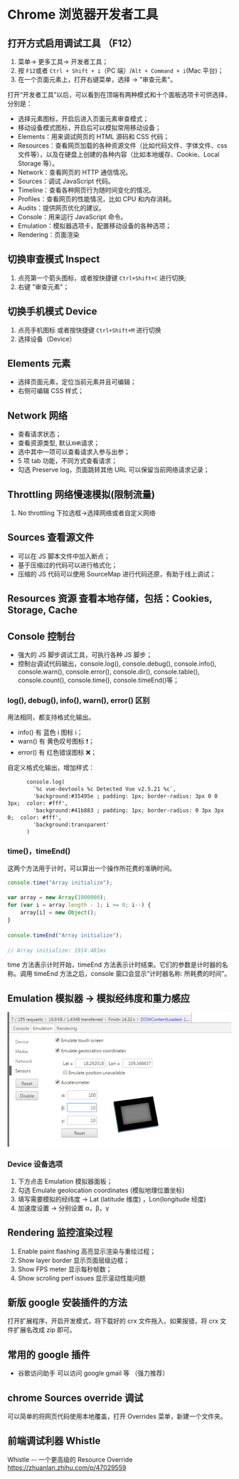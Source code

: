 # Chrome 浏览器开发者工具

## 打开方式启用调试工具 （F12）

1. 菜单-> 更多工具-> 开发者工具；
2. 按 `F12`或者 `Ctrl + Shift + i`（PC 端）/`Alt + Command + i`(Mac 平台)；
3. 在一个页面元素上，打开右键菜单，选择 -> "审查元素"。

打开“开发者工具”以后，可以看到在顶端有两种模式和十个面板选项卡可供选择，分别是：

-   选择元素图标，开启后进入页面元素审查模式；
-   移动设备模式图标，开启后可以模拟常用移动设备；
-   Elements：用来调试网页的 HTML 源码和 CSS 代码；
-   Resources：查看网页加载的各种资源文件（比如代码文件、字体文件、css 文件等），以及在硬盘上创建的各种内容（比如本地缓存、Cookie、Local Storage 等）。
-   Network：查看网页的 HTTP 通信情况。
-   Sources：调试 JavaScript 代码。
-   Timeline：查看各种网页行为随时间变化的情况。
-   Profiles：查看网页的性能情况，比如 CPU 和内存消耗。
-   Audits：提供网页优化的建议。
-   Console：用来运行 JavaScript 命令。
- Emulation：模拟器选项卡，配置移动设备的各种选项；
- Rendering：页面渲染

## 切换审查模式 Inspect

1. 点亮第一个箭头图标，或者按快捷键 `Ctrl+Shift+C` 进行切换;
2. 右键 "审查元素"；

## 切换手机模式 Device

1. 点亮手机图标 或者按快捷键 `Ctrl+Shift+M` 进行切换
2. 选择设备（Device）

## Elements 元素

-   选择页面元素，定位当前元素并且可编辑；
-   右侧可编辑 CSS 样式；

## Network 网络

-   查看请求状态；
-   查看资源类型, 默认`XHR`请求；
-   选中其中一项可以查看请求入参与出参；
-   5 项 tab 功能，不同方式查看请求；
-   勾选 Preserve log，页面跳转其他 URL 可以保留当前网络请求记录；

## Throttling 网络慢速模拟(限制流量)

1. No throttling 下拉选框->选择网络或者自定义网络

## Sources 查看源文件

-   可以在 JS 脚本文件中加入断点；
-   基于压缩过的代码可以进行格式化；
-   压缩的 JS 代码可以使用 SourceMap 进行代码还原，有助于线上调试；

## Resources 资源 查看本地存储，包括：Cookies, Storage, Cache

## Console 控制台

-   强大的 JS 脚步调试工具，可执行各种 JS 脚步；
-   控制台调试代码输出，console.log(), console.debug(), console.info(), console.warn(), console.error(), console.dir(), console.table(), console.count(), console.time(), console.timeEnd()等；

### log(), debug(), info(), warn(), error() 区别

用法相同，都支持格式化输出。

-   info() 有 蓝色 i 图标 :information_source:；
-   warn() 有 黄色叹号图标 :heavy_exclamation_mark:；
-   error() 有 红色错误图标 :x:；

自定义格式化输出，增加样式：

```
      console.log(
        `%c vue-devtools %c Detected Vue v2.5.21 %c`,
        'background:#35495e ; padding: 1px; border-radius: 3px 0 0 3px;  color: #fff',
        'background:#41b883 ; padding: 1px; border-radius: 0 3px 3px 0;  color: #fff',
        'background:transparent'
      )
```

### time()，timeEnd()

这两个方法用于计时，可以算出一个操作所花费的准确时间。

```javascript
console.time("Array initialize");

var array = new Array(1000000);
for (var i = array.length - 1; i >= 0; i--) {
    array[i] = new Object();
}

console.timeEnd("Array initialize");

// Array initialize: 1914.481ms
```

time 方法表示计时开始，timeEnd 方法表示计时结束。它们的参数是计时器的名称。调用 timeEnd 方法之后，console 窗口会显示“计时器名称: 所耗费的时间”。

## Emulation 模拟器 -> 模拟经纬度和重力感应

[![geo](/images/geographic.png)](/images/geographic.png)

### Device 设备选项

1. 下方点击 Emulation 模拟器面板；
2. 勾选 Emulate geolocation coordinates (模拟地理位置坐标)
3. 填写需要模拟的经纬度 -> Lat (latitude 维度) ，Lon(longitude 经度)
4. 加速度设置 -> 分别设置 α，β，γ

## Rendering 监控渲染过程

1. Enable paint flashing 高亮显示渲染与重绘过程；
2. Show layer border 显示页面层级边框；
3. Show FPS meter 显示每秒帧数；
4. Show scroling perf issues 显示滚动性能问题

## 新版 google 安装插件的方法

打开扩展程序，开启开发模式，将下载好的 crx 文件拖入，如果报错，将 crx 文件扩展名改成 zip 即可。

## 常用的 google 插件

-   谷歌访问助手 可以访问 google gmail 等 （强力推荐）


## chrome Sources override 调试

可以简单的将网页代码使用本地覆盖，打开 Overrides 菜单，新建一个文件夹。

## 前端调试利器 Whistle

Whistle -- 一个更高级的 Resource Override <https://zhuanlan.zhihu.com/p/47029559>
